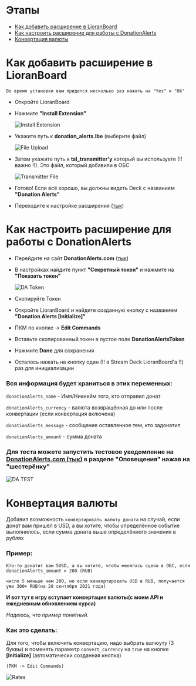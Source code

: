 # Этапы #
* [Как добавить расширение в LioranBoard](#как-добавить-расширение-в-lioranboard)
* [Как настроить расширение для работы с DonationAlerts](#как-настроить-расширение-для-работы-с-donationalerts)
* [Конвертация валюты](#конвертация-валюты)

# Как добавить расширение в LioranBoard #

``` 
Во время установки вам придется несколько раз нажать на "Yes" и "Ok"
```


* Откройте LioranBoard
* Нажмите **"Install Extension"**
  
  ![Install Extension](https://i.imgur.com/GkBcpje.png)

* Укажите путь к **donation_alerts.lbe** (выберите файл) 
  
  ![File Upload](https://i.imgur.com/EtokbSz.png)

* Затем укажите путь к **tsl_transmitter'у** который вы используете (!! важно !!). Это файл, который добавили в ОБС 
  
  ![Transmitter File](https://i.imgur.com/7vQgzWu.png)

* Готово! Если всё хорошо, вы должны видеть Deck с названием **"Donation Alerts"**
* Переходите к настройке расширения ([тык](#как-настроить-расширение-для-работы-с-donationalerts))

# Как настроить расширение для работы с DonationAlerts #

* Перейдите на сайт **DonationAlerts.com** ([тык](https://www.donationalerts.com/dashboard/general))
* В настройках найдите пункт **"Секретный токен"** и нажмите на **"Показать токен"**
  
  ![DA Token](https://i.imgur.com/hM0c6fU.png)
* Скопируйте Токен
* Откройте LioranBoard и найдите созданную кнопку с названием **"Donation Alerts [Initialize]"**
* ПКМ по кнопке -> **Edit Commands**
* Вставьте скопированный токен в пустое поле **DonationAlertsToken**
* Нажмите **Done** для сохранения
* Осталось нажать на кнопку один (!! в Stream Deck LioranBoard'a !!)  раз для инициализации

### Вся информация будет храниться в этих переменных: ###
```donationAlerts_name``` - Имя/Никнейм того, кто отправил донат

```donationAlerts_currency``` - валюта возвращённая до или после конвертации (если конвертация включена)

```donationAlerts_message``` - сообщение оставленное тем, кто задонатил

```donationAlerts_amount``` - сумма доната
### Для теста можете запустить тестовое уведомление на [**DonationAlerts.com** (тык)](https://www.donationalerts.com/dashboard/alert-widget) в разделе "Оповещения" нажав на "шестерёнку" ###
  ![DA TEST](https://i.imgur.com/k5szxs9.png)
  

# Конвертация валюты #
Добавил возможность ```конвертировать валюту доната``` на случай, если донат вам пришёл в USD, а вы хотите, чтобы определённое событие выполнилось, если сумма доната выше определённого значения в рублях

### Пример: ###

``` 
Кто-то донатит вам 5USD, а вы хотите, чтобы менялась сцена в ОБС, если donationAlerts_amount > 200 (RUB)

число 5 меньше чем 200, но если конвертировать USD в RUB, получается уже 300+ RUB(на 20 сентября 2021 года)
```

**И вот тут в игру вступает конвертация валюты(с моим API и ежедневным обновлением курса)**

*Надеюсь, что пример понятный.*

### Как это сделать: ###

Для того, чтобы включить конвертацию, надо выбрать валюуту (3 буквы)
и поменять параметр ```convert_currency``` на ```true``` на кнопке **[Initialize]** (автоматически созданная кнопка)

```(ПКМ -> Edit Commands)```

![Rates](https://i.imgur.com/WdaJzO0.png)
